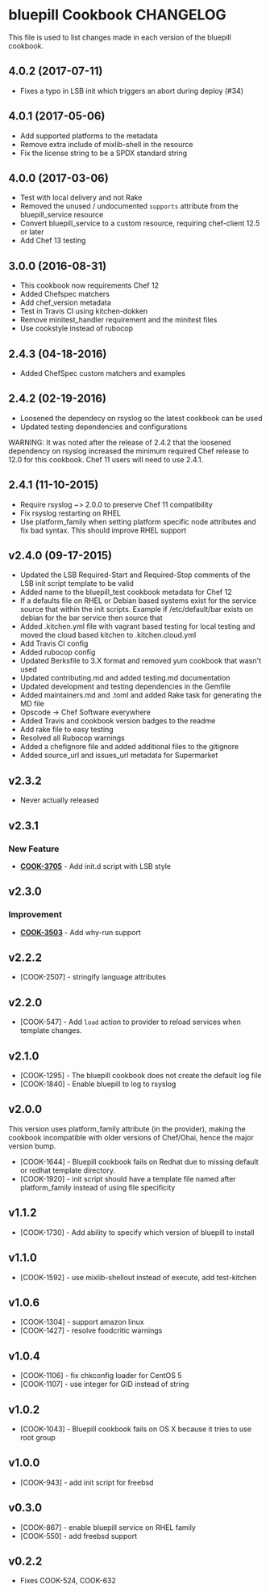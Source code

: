 # bluepill Cookbook CHANGELOG

This file is used to list changes made in each version of the bluepill cookbook.

## 4.0.2 (2017-07-11)

- Fixes a typo in LSB init which triggers an abort during deploy (#34)

## 4.0.1 (2017-05-06)

- Add supported platforms to the metadata
- Remove extra include of mixlib-shell in the resource
- Fix the license string to be a SPDX standard string

## 4.0.0 (2017-03-06)

- Test with local delivery and not Rake
- Removed the unused / undocumented `supports` attribute from the bluepill_service resource
- Convert bluepill_service to a custom resource, requiring chef-client 12.5 or later
- Add Chef 13 testing

## 3.0.0 (2016-08-31)

- This cookbook now requirements Chef 12
- Added Chefspec matchers
- Add chef_version metadata
- Test in Travis CI using kitchen-dokken
- Remove minitest_handler requirement and the minitest files
- Use cookstyle instead of rubocop

## 2.4.3 (04-18-2016)

- Added ChefSpec custom matchers and examples

## 2.4.2 (02-19-2016)

- Loosened the dependecy on rsyslog so the latest cookbook can be used
- Updated testing dependencies and configurations

WARNING: It was noted after the release of 2.4.2 that the loosened dependency on rsyslog increased the minimum required Chef release to 12.0 for this cookbook. Chef 11 users will need to use 2.4.1.

## 2.4.1 (11-10-2015)

- Require rsyslog ~> 2.0.0 to preserve Chef 11 compatibility
- Fix rsyslog restarting on RHEL
- Use platform_family when setting platform specific node attributes and fix bad syntax. This should improve RHEL support

## v2.4.0 (09-17-2015)

- Updated the LSB Required-Start and Required-Stop comments of the LSB init script template to be valid
- Added name to the bluepill_test cookbook metadata for Chef 12
- If a defaults file on RHEL or Debian based systems exist for the service source that within the init scripts. Example if /etc/default/bar exists on debian for the bar service then source that
- Added .kitchen.yml file with vagrant based testing for local testing and moved the cloud based kitchen to .kitchen.cloud.yml
- Add Travis CI config
- Added rubocop config
- Updated Berksfile to 3.X format and removed yum cookbook that wasn't used
- Updated contributing.md and added testing.md documentation
- Updated development and testing dependencies in the Gemfile
- Added maintainers.md and .toml and added Rake task for generating the MD file
- Opscode -> Chef Software everywhere
- Added Travis and cookbook version badges to the readme
- Add rake file to easy testing
- Resolved all Rubocop warnings
- Added a chefignore file and added additional files to the gitignore
- Added source_url and issues_url metadata for Supermarket

## v2.3.2

- Never actually released

## v2.3.1

### New Feature

- **[COOK-3705](https://tickets.chef.io/browse/COOK-3705)** - Add init.d script with LSB style

## v2.3.0

### Improvement

- **[COOK-3503](https://tickets.chef.io/browse/COOK-3503)** - Add why-run support

## v2.2.2

- [COOK-2507] - stringify language attributes

## v2.2.0

- [COOK-547] - Add `load` action to provider to reload services when template changes.

## v2.1.0

- [COOK-1295] - The bluepill cookbook does not create the default log file
- [COOK-1840] - Enable bluepill to log to rsyslog

## v2.0.0

This version uses platform_family attribute (in the provider), making the cookbook incompatible with older versions of Chef/Ohai, hence the major version bump.

- [COOK-1644] - Bluepill cookbook fails on Redhat due to missing default or redhat template directory.
- [COOK-1920] - init script should have a template file named after platform_family instead of using file specificity

## v1.1.2

- [COOK-1730] - Add ability to specify which version of bluepill to install

## v1.1.0

- [COOK-1592] - use mixlib-shellout instead of execute, add test-kitchen

## v1.0.6

- [COOK-1304] - support amazon linux
- [COOK-1427] - resolve foodcritic warnings

## v1.0.4

- [COOK-1106] - fix chkconfig loader for CentOS 5
- [COOK-1107] - use integer for GID instead of string

## v1.0.2

- [COOK-1043] - Bluepill cookbook fails on OS X because it tries to use root group

## v1.0.0

- [COOK-943] - add init script for freebsd

## v0.3.0

- [COOK-867] - enable bluepill service on RHEL family
- [COOK-550] - add freebsd support

## v0.2.2

- Fixes COOK-524, COOK-632
